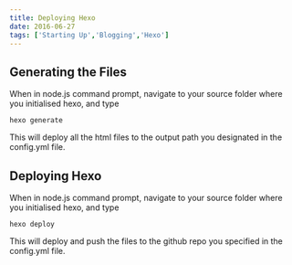 ```yaml
---
title: Deploying Hexo
date: 2016-06-27
tags: ['Starting Up','Blogging','Hexo']
---
```


## Generating the Files

When in node.js command prompt, navigate to your source folder where you initialised hexo, and type
```
hexo generate
```
This will deploy all the html files to the output path you designated in the config.yml file.

## Deploying Hexo

When in node.js command prompt, navigate to your source folder where you initialised hexo, and type
```
hexo deploy 
```
This will deploy and push the files to the github repo you specified in the config.yml file.
